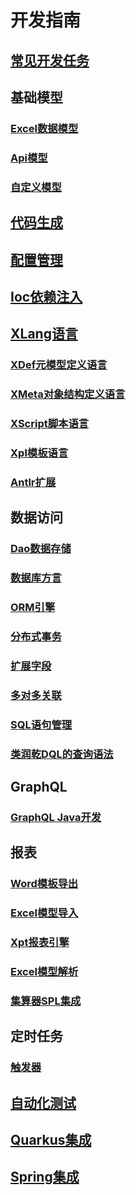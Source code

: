 # 开发指南

## [常见开发任务](recipe/index.md)

## 基础模型

### [Excel数据模型](model/excel-model.md)

### [Api模型](model/api-model.md)

### [自定义模型](model/custom-model.md)

## [代码生成](codegen.md)

## [配置管理](config.md)

## [Ioc依赖注入](ioc.md)

## [XLang语言](xlang/index.md)

### [XDef元模型定义语言](xlang/xdef.md)
### [XMeta对象结构定义语言](xlang/xmeta.md)
### [XScript脚本语言](xlang/xscript.md)
### [Xpl模板语言](xlang/xpl.md)
### [Antlr扩展](xlang/antlr.md)

## 数据访问
### [Dao数据存储](orm/dao.md)
### [数据库方言](orm/dialect.md)
### [ORM引擎](orm/orm.md)
### [分布式事务](orm/tcc.md)
### [扩展字段](orm/ext-field.md)
### [多对多关联](orm/many-to-many.md)
### [SQL语句管理](orm/sql-lib.md)
### [类润乾DQL的查询语法](orm/dql.md)

## GraphQL
### [GraphQL Java开发](graphql/graphql-java.md)

## 报表
### [Word模板导出](report/word-template.md)
### [Excel模型导入](report/excel-import.md)
### [Xpt报表引擎](report/xpt-report.md)
### [Excel模型解析](report/excel-import.md)
### [集算器SPL集成](report/spl.md)

## 定时任务
### [触发器](job/trigger.md)


## [自动化测试](autotest.md)


## [Quarkus集成](quarkus.md)

## [Spring集成](spring.md)